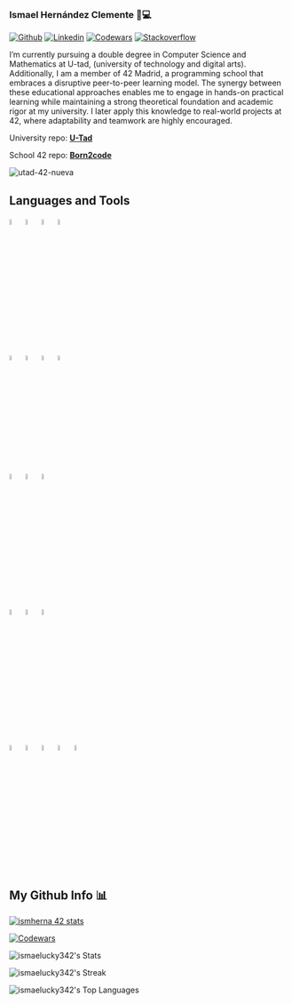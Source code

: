 ### Ismael Hernández Clemente 👋💻
[![Github](https://img.shields.io/badge/-Github-000?style=flat&logo=Github&logoColor=white)](https://github.com/ismaelucky342)
[![Linkedin](https://img.shields.io/badge/-LinkedIn-blue?style=flat&logo=Linkedin&logoColor=white)](https://www.linkedin.com/in/ismael-hernández-2a721a266/)
[![Codewars](https://img.shields.io/badge/-codewars-red?style=flat&logo=codewars&logoColor=white)](https://www.codewars.com/users/Ismaelucky342)
[![Stackoverflow](https://img.shields.io/badge/-Stackoverflow-orange?style=flat&logo=Stackoverflow&logoColor=white)](https://stackoverflow.com/users/27040187/ismael-hernández-clemente)


I’m currently pursuing a double degree in Computer Science and Mathematics at U-tad, (university of technology and digital arts). Additionally, I am a member of 42 Madrid, a programming school that embraces a disruptive peer-to-peer learning model. The synergy between these educational approaches enables me to engage in hands-on practical learning while maintaining a strong theoretical foundation and academic rigor at my university. I later apply this knowledge to real-world projects at 42, where adaptability and teamwork are highly encouraged. 

University repo: [**U-Tad**](https://github.com/ismaelucky342/U-tad)

School 42 repo: [**Born2code**](https://github.com/ismaelucky342/Born2code)


![utad-42-nueva](https://github.com/ismaelucky342/ismaelucky342/assets/153450550/ef8f4b0c-1430-4aa4-845b-0ba0b6765d45)


## Languages and Tools

  <code><img width="5%" src="https://github.com/ismaelucky342/ismaelucky342/assets/153450550/e5c556b4-a10b-4681-ae27-2a3ee423bd4f"></code>
  <code><img width="5%" src="https://github.com/ismaelucky342/ismaelucky342/assets/153450550/8c0d4b04-676d-4fb5-b6cd-304c4d0e55a9"></code>
  <code><img width="5%" src="https://github.com/ismaelucky342/ismaelucky342/assets/153450550/80d3f063-b42b-4017-8e50-5f07d717f4b3"></code>
  <code><img width="5%" src="https://github.com/user-attachments/assets/730f45a4-b5eb-435f-a5ad-e2b1585e471b"></code>


  <br />
  
  <code><img width="5%" src="https://github.com/ismaelucky342/ismaelucky342/assets/153450550/11de78a9-4965-4545-b83c-9933424e1e84"></code>
  <code><img width="5%" src="https://github.com/ismaelucky342/ismaelucky342/assets/153450550/54282c33-9966-490f-83ad-130ca9341fcf"></code>
  <code><img width="5%" src="https://github.com/ismaelucky342/ismaelucky342/assets/153450550/677fe8d0-da14-427e-a316-0ebdfa538d8f"></code>
  <code><img width="5%" src="https://github.com/ismaelucky342/ismaelucky342/assets/153450550/0eb4a38b-4ccc-4e77-a44b-8742f745dd6d"></code>
  <br />
  
  <code><img width="5%" src="https://github.com/ismaelucky342/ismaelucky342/assets/153450550/63b2bbf8-f177-410f-ad34-1f970997e781"></code>
  <code><img width="5%" src="https://github.com/ismaelucky342/ismaelucky342/assets/153450550/aacdea5e-c951-4420-854f-2c91a0a84f69"></code>
  <code><img width="5%" src="https://github.com/ismaelucky342/ismaelucky342/assets/153450550/34d6658f-b3d1-4c86-b4d1-c5928317d6d8"></code>

  <br />
  
   <code><img width="5%" src="https://github.com/ismaelucky342/ismaelucky342/assets/153450550/213d9735-ae72-4b21-ac7c-3db4af8f327f"></code>
    <code><img width="5%" src="https://github.com/ismaelucky342/ismaelucky342/assets/153450550/4d046d59-cef8-4cea-a06f-cd3658de557e"></code>
     <code><img width="5%" src="https://github.com/ismaelucky342/ismaelucky342/assets/153450550/4ec23139-3673-432c-bb44-77bfcfc2099b"></code>
     


   <br />
  
   <code><img width="5%" src="https://github.com/ismaelucky342/ismaelucky342/assets/153450550/6983ff28-ddf2-4a0d-acb7-1ecf8901cd67"></code>
    <code><img width="5%" src="https://github.com/ismaelucky342/ismaelucky342/assets/153450550/3e987e47-8e76-4ceb-828e-b32f4c893441"></code>
     <code><img width="5%" src="https://github.com/ismaelucky342/ismaelucky342/assets/153450550/b298bfe6-c2c5-4fd4-abb5-1d7df885a2f2"></code>
     <code><img width="5%" src="https://github.com/ismaelucky342/ismaelucky342/assets/153450550/8378cbff-0ea4-4a08-893d-34d96dd055bc"></code>
       <code><img width="5%" src="https://github.com/ismaelucky342/ismaelucky342/assets/153450550/113de9ce-67f9-4362-9a61-caf088510202"></code>

   <br /> 
</p>

## My Github Info 📊

[![ismherna 42 stats](https://badge.mediaplus.ma/Darkblue/ismherna?1337Badge=off&UM6P=off)](https://github.com/oakoudad/badge42)

[![Codewars](https://www.codewars.com/users/Ismaelucky342/badges/large)](https://www.codewars.com/users/Ismaelucky342)

![ismaelucky342's Stats](https://github-readme-stats.vercel.app/api?username=ismaelucky342&theme=tokyonight&show_icons=true&hide_border=false&count_private=true)

![ismaelucky342's Streak](https://github-readme-streak-stats.herokuapp.com/?user=ismaelucky342&theme=tokyonight&hide_border=false)

![ismaelucky342's Top Languages](https://github-readme-stats.vercel.app/api/top-langs/?username=ismaelucky342&theme=tokyonight&show_icons=true&hide_border=true&layout=compact)
